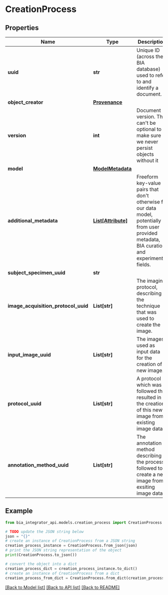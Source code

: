 # CreationProcess


## Properties

Name | Type | Description | Notes
------------ | ------------- | ------------- | -------------
**uuid** | **str** | Unique ID (across the BIA database) used to refer to and identify a document. | 
**object_creator** | [**Provenance**](Provenance.md) |  | 
**version** | **int** | Document version. This can&#39;t be optional to make sure we never persist objects without it | 
**model** | [**ModelMetadata**](ModelMetadata.md) |  | [optional] 
**additional_metadata** | [**List[Attribute]**](Attribute.md) | Freeform key-value pairs that don&#39;t otherwise fit our data model, potentially from user provided metadata, BIA curation, and experimental fields. | [optional] 
**subject_specimen_uuid** | **str** |  | [optional] 
**image_acquisition_protocol_uuid** | **List[str]** | The imaging protocol, describing the technique that was used to create the image. | [optional] 
**input_image_uuid** | **List[str]** | The images used as input data for the creation of a new image. | [optional] 
**protocol_uuid** | **List[str]** | A protocol which was followed that resulted in the creation of this new image from existing image data. | [optional] 
**annotation_method_uuid** | **List[str]** | The annotation method describing the process followed to create a new image from exsiting image data. | [optional] 

## Example

```python
from bia_integrator_api.models.creation_process import CreationProcess

# TODO update the JSON string below
json = "{}"
# create an instance of CreationProcess from a JSON string
creation_process_instance = CreationProcess.from_json(json)
# print the JSON string representation of the object
print(CreationProcess.to_json())

# convert the object into a dict
creation_process_dict = creation_process_instance.to_dict()
# create an instance of CreationProcess from a dict
creation_process_from_dict = CreationProcess.from_dict(creation_process_dict)
```
[[Back to Model list]](../README.md#documentation-for-models) [[Back to API list]](../README.md#documentation-for-api-endpoints) [[Back to README]](../README.md)


